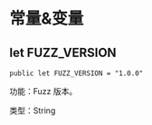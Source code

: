 # 常量&变量

## let FUZZ_VERSION

```cangjie
public let FUZZ_VERSION = "1.0.0"
```

功能：Fuzz 版本。

类型：String
